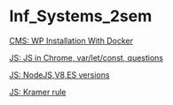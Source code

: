 # Inf_Systems_2sem
<p><a href="https://docs.google.com/presentation/d/1ulniFstl8WRh6xAGF3h5JlTuxlqbaMIBJIbJ6ZZEEZo/edit?usp=sharing" target="_blank">
  CMS: WP Installation With Docker
</a></p>
<p><a href="https://docs.google.com/presentation/d/18yQVv_krqOUZpJhDBYhVwBTLTkWHbGyJMfqoPyi69Ng/edit?usp=sharing" target="_blank">
  JS: JS in Chrome, var/let/const, questions
</a></p>
<p><a href="https://docs.google.com/presentation/d/18yQVv_krqOUZpJhDBYhVwBTLTkWHbGyJMfqoPyi69Ng/edit?usp=sharing" target="_blank">
  JS: NodeJS,V8,ES versions
</a></p>
<p><a href="https://codepen.io/Sokhann/pen/VpVNab" target="_blank">
  JS: Kramer rule
</a></p>
